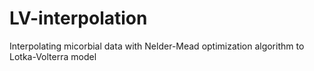 # LV-interpolation
Interpolating micorbial data with Nelder-Mead optimization algorithm to Lotka-Volterra model
